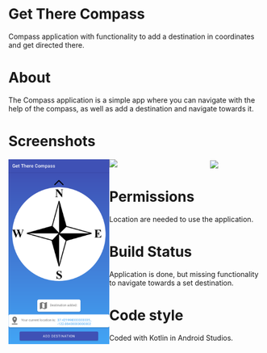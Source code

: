 # Get There Compass
Compass application with functionality to add a destination in coordinates and get directed there.


# About
The Compass application is a simple app where you can navigate with the help of the compass, as well as add a destination and navigate towards it.


# Screenshots

[<img src="/Screenshot.PNG" align="left" width="200">](/Screenshot.PNG)
[<img src="/app/src/main/res/readme/Screenshot%20Menu.PNG" align="left" width="200">](/app/src/main/res/readme/Screenshot%20Menu.PNG)
[<img src="/app/src/main/res/readme/Screenshot%20v60.PNG" align="center" width="200">](/app/src/main/res/readme/Screenshot%20v60.PNG)


# Permissions
Location are needed to use the application.

# Build Status
Application is done, but missing functionality to navigate towards a set destination.

# Code style
Coded with Kotlin in Android Studios.
